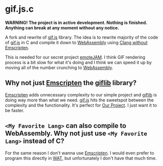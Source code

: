 # gif.js.c

**WARNING! The project is in active development. Nothing is finished. Anything can break at any moment without any notice.**

A fork and rewrite of [gif.js] library. The idea is to rewrite majority of the code of [gif.js] in C and compile it down to [WebAssembly] using [Clang without Emscripten](https://depth-first.com/articles/2019/10/16/compiling-c-to-webassembly-and-running-it-without-emscripten/).

This is needed for our secret project [emoteJAM](https://gist.github.com/rexim/c5c32fb92ef61d0292e543dfb7a064a5). I think GIF rendering process is a bit slow for what it's doing and I think we can speed it up by moving all of the number crunching to [WebAssembly].

## Why not just [Emscripten] the [giflib] library?

[Emscripten] adds unnecessary complexity to our simple project and [giflib] is doing way more than what we need. [gif.js] hits the sweetspot between the complexity and the functionality. It's perfect for [Our Project][emoteJAM]. I just want it to be faster.

## `<My Favorite Lang>` can also compile to WebAssembly. Why not just use `<My Favorite Lang>` instead of C?

For the same reason I don't wanna use [Emscripten]. I would even prefer to program this directly in [WAT], but unfortunately I don't have that much time.

[gif.js]: https://jnordberg.github.io/gif.js
[WebAssembly]: https://webassembly.org/
[Emscripten]: https://emscripten.org/
[giflib]: http://giflib.sourceforge.net/
[emoteJAM]: https://gist.github.com/rexim/c5c32fb92ef61d0292e543dfb7a064a5
[Rust]: https://www.rust-lang.org/
[WAT]: https://developer.mozilla.org/en-US/docs/WebAssembly/Understanding_the_text_format
